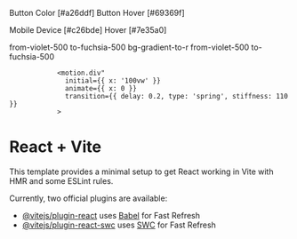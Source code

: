 Button Color [#a26ddf]
Button Hover [#69369f]

Mobile Device [#c26bde]
Hover [#7e35a0]



from-violet-500 to-fuchsia-500
bg-gradient-to-r from-violet-500 to-fuchsia-500



                <motion.div"
                  initial={{ x: '100vw' }}
                  animate={{ x: 0 }}
                  transition={{ delay: 0.2, type: 'spring', stiffness: 110 }}
                >







# React + Vite

This template provides a minimal setup to get React working in Vite with HMR and some ESLint rules.

Currently, two official plugins are available:

- [@vitejs/plugin-react](https://github.com/vitejs/vite-plugin-react/blob/main/packages/plugin-react/README.md) uses [Babel](https://babeljs.io/) for Fast Refresh
- [@vitejs/plugin-react-swc](https://github.com/vitejs/vite-plugin-react-swc) uses [SWC](https://swc.rs/) for Fast Refresh
